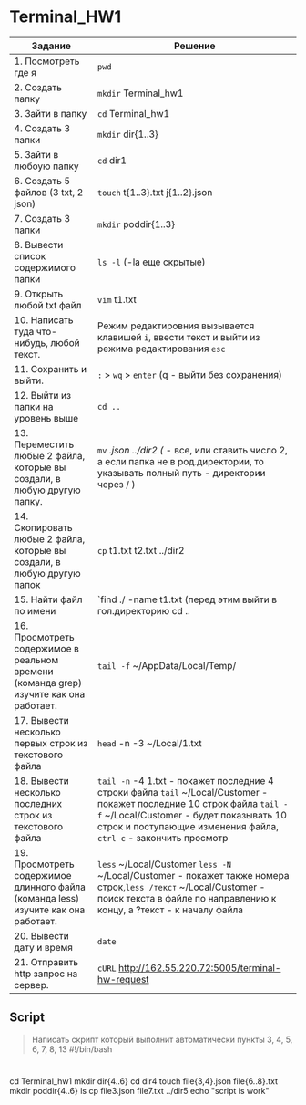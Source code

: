 # Terminal_HW1

| Задание | Решение |
|---------|---------|
|1. Посмотреть где я|`pwd`|
|2. Создать папку|`mkdir` Terminal_hw1|
|3. Зайти в папку|`cd` Terminal_hw1|
|4. Создать 3 папки|`mkdir` dir{1..3}|
|5. Зайти в любоую папку|`cd` dir1|
|6. Создать 5 файлов (3 txt, 2 json)|`touch` t{1..3}.txt j{1..2}.json|
|7. Создать 3 папки|`mkdir` poddir{1..3}|
|8. Вывести список содержимого папки|`ls -l` (-la еще скрытые) |
|9. Открыть любой txt файл|`vim` t1.txt |
|10. Написать туда что-нибудь, любой текст.| Режим редактировния вызывается клавишей `i`, ввести текст и выйти из режима редактирования `esc`|
|11. Сохранить и выйти.|`:` > `wq` > `enter` (q - выйти без сохранения) |
|12. Выйти из папки на уровень выше|`cd ..`|
|13. Переместить любые 2 файла, которые вы создали, в любую другую папку.|`mv` *.json ../dir2  (* - все, или ставить число 2, а если папка не в              род.директории, то указывать полный путь - директории через / )|
|14. Скопировать любые 2 файла, которые вы создали, в любую другую папок|`cp` t1.txt t2.txt ../dir2 |
|15. Найти файл по имени|`find ./ -name t1.txt  (перед этим выйти в гол.директорию cd ..|
|16. Просмотреть содержимое в реальном времени (команда grep) изучите как она работает.|`tail -f` ~/AppData/Local/Temp/|
|17. Вывести несколько первых строк из текстового файла|`head` -n -3 ~/Local/1.txt|
|18. Вывести несколько последних строк из текстового файла|`tail -n` -4 1.txt - покажет последние 4 строки файла `tail` ~/Local/Customer - покажет последние 10 строк файла `tail - f` ~/Local/Customer - будет показывать 10 строк и поступающие изменения файла, `ctrl c` - закончить просмотр|
|19. Просмотреть содержимое длинного файла (команда less) изучите как она работает.|`less` ~/Local/Customer `less -N` ~/Local/Customer - покажет также номера строк,`less /текст` ~/Local/Customer - поиск текста в файле по направлению к концу, а ?текст - к началу файла|
|20. Вывести дату и время|`date`|
|21. Отправить http запрос на сервер.|`cURL` http://162.55.220.72:5005/terminal-hw-request|


## Script

 > Написать скрипт который выполнит автоматически пункты 3, 4, 5, 6, 7, 8, 13
#!/bin/bash  
#
cd Terminal_hw1                                                                                                                                          mkdir dir{4..6}                                                                                                                                           cd dir4                                                                                                                                                 touch file{3,4}.json file{6..8}.txt                                                                                                                     mkdir poddir{4..6}                                                                                                                                         ls                                                                                                                                                          cp file3.json file7.txt ../dir5                                                                                                                          echo "script is work"

